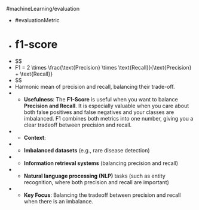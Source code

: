 #machineLearning/evaluation

- #evaluationMetric
- # f1-score
- $$
- F1 = 2 \times \frac{\text{Precision} \times \text{Recall}}{\text{Precision} + \text{Recall}}
- $$
- Harmonic mean of precision and recall, balancing their trade-off.
- - **Usefulness**: The **F1-Score** is useful when you want to balance **Precision and Recall**. It is especially valuable when you care about both false positives and false negatives and your classes are imbalanced. F1 combines both metrics into one number, giving you a clear tradeoff between precision and recall.
- - **Context**:
- - **Imbalanced datasets** (e.g., rare disease detection)
- - **Information retrieval systems** (balancing precision and recall)
- - **Natural language processing (NLP)** tasks (such as entity recognition, where both precision and recall are important)
- - **Key Focus**: Balancing the tradeoff between precision and recall when there is an imbalance.
